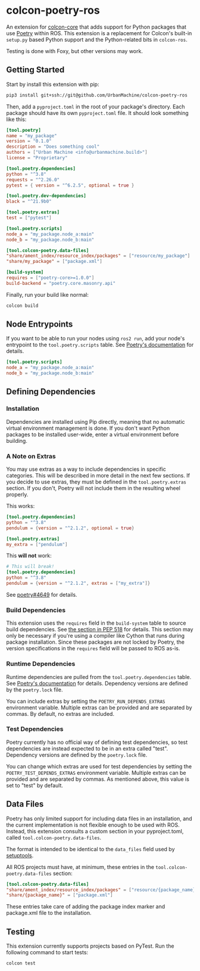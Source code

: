 # colcon-poetry-ros

An extension for [colcon-core][colcon-core] that adds support for Python
packages that use [Poetry][poetry] within ROS. This extension is a replacement
for Colcon's built-in `setup.py` based Python support and the Python-related
bits in `colcon-ros`.

Testing is done with Foxy, but other versions may work.

## Getting Started

Start by install this extension with pip:

```bash
pip3 install git+ssh://git@github.com/UrbanMachine/colcon-poetry-ros
```

Then, add a `pyproject.toml` in the root of your package's directory. Each
package should have its own `pyproject.toml` file. It should look something
like this:

```toml
[tool.poetry]
name = "my_package"
version = "0.1.0"
description = "Does something cool"
authors = ["Urban Machine <info@urbanmachine.build>"]
license = "Proprietary"

[tool.poetry.dependencies]
python = "^3.8"
requests = "^2.26.0"
pytest = { version = "^6.2.5", optional = true }

[tool.poetry.dev-dependencies]
black = "^21.9b0"

[tool.poetry.extras]
test = ["pytest"]

[tool.poetry.scripts]
node_a = "my_package.node_a:main"
node_b = "my_package.node_b:main"

[tool.colcon-poetry.data-files]
"share/ament_index/resource_index/packages" = ["resource/my_package"]
"share/my_package" = ["package.xml"]

[build-system]
requires = ["poetry-core>=1.0.0"]
build-backend = "poetry.core.masonry.api"
```

Finally, run your build like normal:

```bash
colcon build
```

## Node Entrypoints

If you want to be able to run your nodes using `ros2 run`, add your node's
entrypoint to the `tool.poetry.scripts` table. See
[Poetry's documentation][poetry-scripts] for details.

```toml
[tool.poetry.scripts]
node_a = "my_package.node_a:main"
node_b = "my_package.node_b:main"
```

[poetry-scripts]: https://python-poetry.org/docs/pyproject/#scripts

## Defining Dependencies

### Installation

Dependencies are installed using Pip directly, meaning that no automatic
virtual environment management is done. If you don't want Python packages to
be installed user-wide, enter a virtual environment before building.

### A Note on Extras

You may use extras as a way to include dependencies in specific categories.
This will be described in more detail in the next few sections. If you
decide to use extras, they must be defined in the `tool.poetry.extras`
section. If you don't, Poetry will not include them in the resulting wheel
properly.

This works:

```toml
[tool.poetry.dependencies]
python = "^3.8"
pendulum = {version = "^2.1.2", optional = true}

[tool.poetry.extras]
my_extra = ["pendulum"]
```

This **will not** work:

```toml
# This will break!
[tool.poetry.dependencies]
python = "^3.8"
pendulum = {version = "^2.1.2", extras = ["my_extra"]}
```

See [poetry#4649][poetry-bug] for details.

[poetry-bug]: https://github.com/python-poetry/poetry/issues/4649

### Build Dependencies

This extension uses the `requires` field in the `build-system` table to source
build dependencies. See [the section in PEP 518][build-system-requires] for
details. This section may only be necessary if you're using a compiler like
Cython that runs during package installation. Since these packages are not
locked by Poetry, the version specifications in the `requires` field will be
passed to ROS as-is.

### Runtime Dependencies

Runtime dependencies are pulled from the `tool.poetry.dependencies` table. See
[Poetry's documentation][tool-poetry-dependencies] for details. Dependency
versions are defined by the `poetry.lock` file.

You can include extras by setting the
`POETRY_RUN_DEPENDS_EXTRAS` environment variable. Multiple extras can be
provided and are separated by commas. By default, no extras are included.

### Test Dependencies

Poetry currently has no official way of defining test dependencies, so test
dependencies are instead expected to be in an extra called "test". Dependency
versions are defined by the `poetry.lock` file.

You can change which extras are used for test dependencies by setting the
`POETRY_TEST_DEPENDS_EXTRAS` environment variable. Multiple extras can be
provided and are separated by commas. As mentioned above, this value is set to
"test" by default.

[poetry]: https://python-poetry.org/
[colcon-core]: https://github.com/colcon/colcon-core
[build-system-requires]: https://www.python.org/dev/peps/pep-0518/#build-system-table
[tool-poetry-dependencies]: https://python-poetry.org/docs/pyproject/#dependencies-and-dev-dependencies

## Data Files

Poetry has only limited support for including data files in an installation,
and the current implementation is not flexible enough to be used with ROS.
Instead, this extension consults a custom section in your pyproject.toml,
called `tool.colcon-poetry.data-files`.

The format is intended to be identical to the `data_files` field used by
[setuptools][setuptools-data-files].

All ROS projects must have, at minimum, these entries in the
`tool.colcon-poetry.data-files` section:

```toml
[tool.colcon-poetry.data-files]
"share/ament_index/resource_index/packages" = ["resource/{package_name}"]
"share/{package_name}" = ["package.xml"]
```

These entries take care of adding the package index marker and package.xml
file to the installation.

[setuptools-data-files]: https://setuptools.pypa.io/en/latest/userguide/datafiles.html

## Testing

This extension currently supports projects based on PyTest. Run the following
command to start tests:

```bash
colcon test
```
